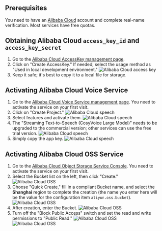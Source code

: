 ## Prerequisites
You need to have an [Alibaba Cloud](https://www.aliyun.com) account and complete real-name verification. Most services have free quotas.

## Obtaining Alibaba Cloud `access_key_id` and `access_key_secret`
1. Go to the [Alibaba Cloud AccessKey management page](https://ram.console.aliyun.com/profile/access-keys).
2. Click on "Create AccessKey." If needed, select the usage method as "Used in local development environment."
![Alibaba Cloud access key](/docs/images/aliyun_accesskey_1.png)
3. Keep it safe; it's best to copy it to a local file for storage.

## Activating Alibaba Cloud Voice Service
1. Go to the [Alibaba Cloud Voice Service management page](https://nls-portal.console.aliyun.com/applist). You need to activate the service on your first visit.
2. Click on "Create Project."
![Alibaba Cloud speech](/docs/images/aliyun_speech_1.png)
3. Select features and activate them.
![Alibaba Cloud speech](/docs/images/aliyun_speech_2.png)
4. The "Streaming Text-to-Speech (CosyVoice Large Model)" needs to be upgraded to the commercial version; other services can use the free trial version.
![Alibaba Cloud speech](/docs/images/aliyun_speech_3.png)
5. Simply copy the app key.
![Alibaba Cloud speech](/docs/images/aliyun_speech_4.png)

## Activating Alibaba Cloud OSS Service
1. Go to the [Alibaba Cloud Object Storage Service Console](https://oss.console.aliyun.com/overview). You need to activate the service on your first visit.
2. Select the Bucket list on the left, then click "Create."
![Alibaba Cloud OSS](/docs/images/aliyun_oss_1.png)
3. Choose "Quick Create," fill in a compliant Bucket name, and select the **Shanghai** region to complete the creation (the name you enter here will be the value for the configuration item `aliyun.oss.bucket`).
![Alibaba Cloud OSS](/docs/images/aliyun_oss_2.png)
4. After creation, enter the Bucket.
![Alibaba Cloud OSS](/docs/images/aliyun_oss_3.png)
5. Turn off the "Block Public Access" switch and set the read and write permissions to "Public Read."
![Alibaba Cloud OSS](/docs/images/aliyun_oss_4.png)
![Alibaba Cloud OSS](/docs/images/aliyun_oss_5.png)